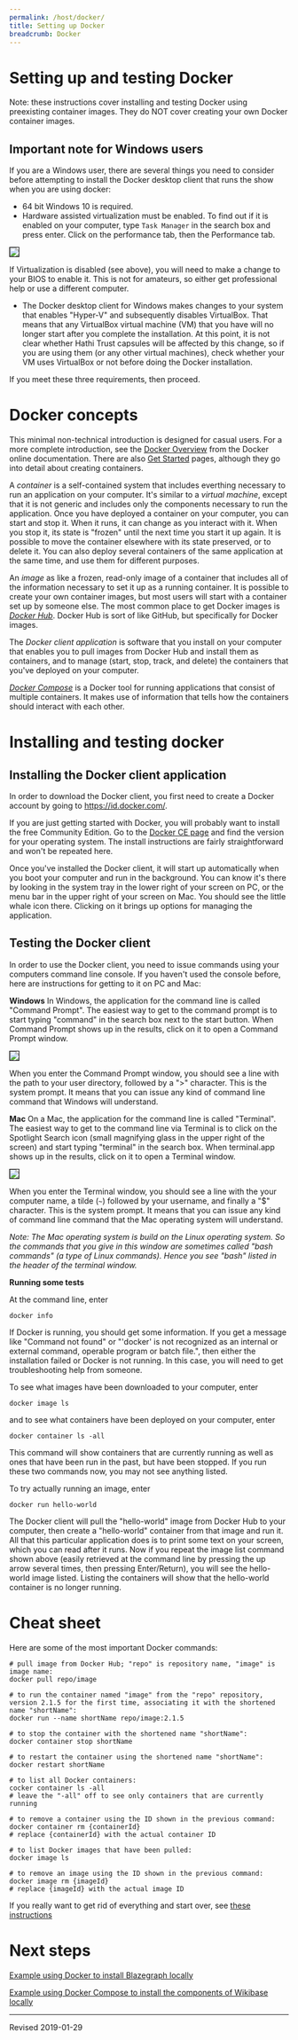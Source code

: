 ```yaml
---
permalink: /host/docker/
title: Setting up Docker
breadcrumb: Docker
---
```


# Setting up and testing Docker

Note: these instructions cover installing and testing Docker using preexisting container images.  They do NOT cover creating your own Docker container images.

## Important note for Windows users

If you are a Windows user, there are several things you need to consider before attempting to install the Docker desktop client that runs the show when you are using docker:

- 64 bit Windows 10 is required.  
- Hardware assisted virtualization must be enabled. To find out if it is enabled on your computer, type `Task Manager` in the search box and press enter.  Click on the performance tab, then the Performance tab.  

<img src="../images/virtualization-disabled.jpg" style="border:1px solid black">

   If Virtualization is disabled (see above), you will need to make a change to your BIOS to enable it.  This is not for amateurs, so either get professional help or use a different computer.
- The Docker desktop client for Windows makes changes to your system that enables "Hyper-V" and subsequently disables VirtualBox.  That means that any VirtualBox virtual machine (VM) that you have will no longer start after you complete the installation.  At this point, it is not clear whether Hathi Trust capsules will be affected by this change, so if you are using them (or any other virtual machines), check whether your VM uses VirtualBox or not before doing the Docker installation.

If you meet these three requirements, then proceed.

# Docker concepts

This minimal non-technical introduction is designed for casual users.  For a more complete introduction, see the [Docker Overview](https://docs.docker.com/engine/docker-overview/) from the Docker online documentation.  There are also [Get Started](https://docs.docker.com/get-started/) pages, although they go into detail about creating containers.

A *container* is a self-contained system that includes everthing necessary to run an application on your computer.  It's similar to a *virtual machine*, except that it is not generic and includes only the components necessary to run the application.  Once you have deployed a container on your computer, you can start and stop it.  When it runs, it can change as you interact with it.  When you stop it, its state is "frozen" until the next time you start it up again.  It is possible to move the container elsewhere with its state preserved, or to delete it.  You can also deploy several containers of the same application at the same time, and use them for different purposes. 

An *image* as like a frozen, read-only image of a container that includes all of the information necessary to set it up as a running container.  It is possible to create your own container images, but most users will start with a container set up by someone else.  The most common place to get Docker images is [*Docker Hub*](https://hub.docker.com/).  Docker Hub is sort of like GitHub, but specifically for Docker images.  

The *Docker client application* is software that you install on your computer that enables you to pull images from Docker Hub and install them as containers, and to manage (start, stop, track, and delete) the containers that you've deployed on your computer.  

[*Docker Compose*](https://docs.docker.com/compose/) is a Docker tool for running applications that consist of multiple containers.  It makes use of information that tells how the containers should interact with each other.

# Installing and testing docker

## Installing the Docker client application

In order to download the Docker client, you first need to create a Docker account by going to <https://id.docker.com/>.  

If you are just getting started with Docker, you will probably want to install the free Community Edition.  Go to the [Docker CE page](https://docs.docker.com/install/#supported-platforms) and find the version for your operating system.  The install instructions are fairly straightforward and won't be repeated here. 

Once you've installed the Docker client, it will start up automatically when you boot your computer and run in the background.  You can know it's there by looking in the system tray in the lower right of your screen on PC, or the menu bar in the upper right of your screen on Mac.  You should see the little whale icon there.  Clicking on it brings up options for managing the application.  

## Testing the Docker client

In order to use the Docker client, you need to issue commands using your computers command line console. If you haven't used the console before, here are instructions for getting to it on PC and Mac:

**Windows** In Windows, the application for the command line is called "Command Prompt".  The easiest way to get to the command prompt is to start typing "command" in the search box next to the start button.  When Command Prompt shows up in the results, click on it to open a Command Prompt window.  

<img src="../../script/python/images/install5pc.png" style="border:1px solid black">

When you enter the Command Prompt window, you should see a line with the path to your user directory, followed by a ">" character.  This is the system prompt.  It means that you can issue any kind of command line command that Windows will understand.  

**Mac** On a Mac, the application for the command line is called "Terminal".  The easiest way to get to the command line via Terminal is to click on the Spotlight Search icon (small magnifying glass in the upper right of the screen) and start typing "terminal" in the search box.  When terminal.app shows up in the results, click on it to open a Terminal window.  

<img src="../../script/python/images/install6mac.png" style="border:1px solid black">

When you enter the Terminal window, you should see a line with the your computer name, a tilde (`~`) followed by your username, and finally a "$" character.  This is the system prompt.  It means that you can issue any kind of command line command that the Mac operating system will understand.  

*Note: The Mac operating system is build on the Linux operating system.  So the commands that you give in this window are sometimes called "bash commands" (a type of Linux commands).  Hence you see "bash" listed in the header of the terminal window.*

**Running some tests**

At the command line, enter

```
docker info
```

If Docker is running, you should get some information.  If you get a message like "Command not found" or "'docker' is not recognized as an internal or external command, operable program or batch file.", then either the installation failed or Docker is not running.  In this case, you will need to get troubleshooting help from someone.

To see what images have been downloaded to your computer, enter

```
docker image ls
```

and to see what containers have been deployed on your computer, enter

```
docker container ls -all
```

This command will show containers that are currently running as well as ones that have been run in the past, but have been stopped.  If you run these two commands now, you may not see anything listed.  

To try actually running an image, enter

```
docker run hello-world
```

The Docker client will pull the "hello-world" image from Docker Hub to your computer, then create a "hello-world" container from that image and run it.  All that this particular application does is to print some text on your screen, which you can read after it runs.  Now if you repeat the image list command shown above (easily retrieved at the command line by pressing the up arrow several times, then pressing Enter/Return), you will see the hello-world image listed.  Listing the containers will show that the hello-world container is no longer running.  

# Cheat sheet

Here are some of the most important Docker commands:

```
# pull image from Docker Hub; "repo" is repository name, "image" is image name:
docker pull repo/image

# to run the container named "image" from the "repo" repository, version 2.1.5 for the first time, associating it with the shortened name "shortName":
docker run --name shortName repo/image:2.1.5

# to stop the container with the shortened name "shortName":
docker container stop shortName

# to restart the container using the shortened name "shortName":
docker restart shortName

# to list all Docker containers:
cocker container ls -all
# leave the "-all" off to see only containers that are currently running

# to remove a container using the ID shown in the previous command:
docker container rm {containerId}
# replace {containerId} with the actual container ID

# to list Docker images that have been pulled:
docker image ls

# to remove an image using the ID shown in the previous command:
docker image rm {imageId}
# replace {imageId} with the actual image ID
```

If you really want to get rid of everything and start over, see [these instructions](../../lod/install/#cleaning-up-if-you-are-just-playing-around-with-this)

# Next steps

[Example using Docker to install Blazegraph locally](../../lod/install/#using-docker-to-create-an-instance-of-blazegraph-on-your-local-computer)

[Example using Docker Compose to install the components of Wikibase locally](../../lod/install/#using-docker-compose-to-create-an-instance-of-wikibase-on-your-local-computer)

----
Revised 2019-01-29
